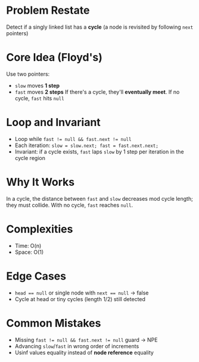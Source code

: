 # Problem Restate
Detect if a singly linked list has a **cycle** (a node is revisited by following `next` pointers)

# Core Idea (Floyd's)
Use two pointers:
- `slow` moves **1 step**
- `fast` moves **2 steps**
If there's a cycle, they'll **eventually meet**. If no cycle, `fast` hits `null`

# Loop and Invariant
- Loop while `fast != null && fast.next != null`
- Each iteration: `slow = slow.next; fast = fast.next.next;`
- Invariant: if a cycle exists, `fast` laps `slow` by 1 step per iteration in the cycle region

# Why It Works
In a cycle, the distance between `fast` and `slow` decreases mod cycle length; they must collide. With no cycle, `fast` reaches `null`.

# Complexities
- Time: O(n)
- Space: O(1)

# Edge Cases
- `head == null` or single node with `next == null` -> false
- Cycle at head or tiny cycles (length 1/2) still detected

# Common Mistakes
- Missing `fast != null && fast.next != null` guard -> NPE
- Advancing `slow`/`fast` in wrong order of increments
- Usinf values equality instead of **node reference** equality
